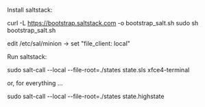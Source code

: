 Install saltstack:

curl -L https://bootstrap.saltstack.com -o bootstrap_salt.sh
sudo sh bootstrap_salt.sh

edit /etc/sal/minion -> set "file_client: local"

Run saltstack:

sudo salt-call --local --file-root=./states state.sls xfce4-terminal

or, for everything ...

sudo salt-call --local --file-root=./states state.highstate
